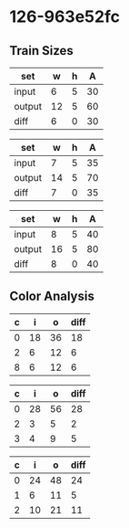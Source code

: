 # 126-963e52fc
## Train Sizes

|set|w|h|A|
|---|---|---|---|
|input|6|5|30|
|output|12|5|60|
|diff|6|0|30|


|set|w|h|A|
|---|---|---|---|
|input|7|5|35|
|output|14|5|70|
|diff|7|0|35|


|set|w|h|A|
|---|---|---|---|
|input|8|5|40|
|output|16|5|80|
|diff|8|0|40|


## Color Analysis

|c|i|o|diff|
|---|---|---|---|
|0|18|36|18|
|2|6|12|6|
|8|6|12|6|


|c|i|o|diff|
|---|---|---|---|
|0|28|56|28|
|2|3|5|2|
|3|4|9|5|


|c|i|o|diff|
|---|---|---|---|
|0|24|48|24|
|1|6|11|5|
|2|10|21|11|

